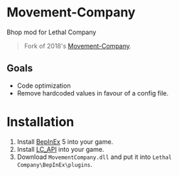 # Movement-Company
Bhop mod for Lethal Company

> Fork of 2018's [Movement-Company](https://github.com/u-2018/Movement-Company).<br>

## Goals
- Code optimization
- Remove hardcoded values in favour of a config file.

# Installation
1. Install [BepInEx](https://github.com/BepInEx/BepInEx) 5 into your game.
2. Install [LC_API](https://thunderstore.io/c/lethal-company/p/2018/LC_API/) into your game.
3. Download `MovementCompany.dll` and put it into `Lethal Company\BepInEx\plugins`.
